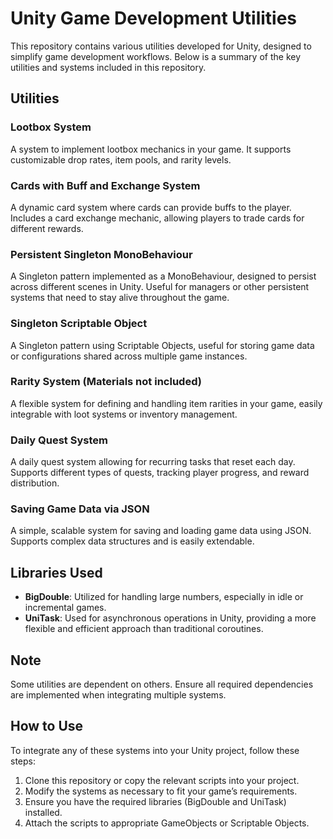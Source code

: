 # Unity Game Development Utilities

This repository contains various utilities developed for Unity, designed to simplify game development workflows. Below is a summary of the key utilities and systems included in this repository.

## Utilities

### Lootbox System
A system to implement lootbox mechanics in your game. It supports customizable drop rates, item pools, and rarity levels.

### Cards with Buff and Exchange System
A dynamic card system where cards can provide buffs to the player. Includes a card exchange mechanic, allowing players to trade cards for different rewards.

### Persistent Singleton MonoBehaviour
A Singleton pattern implemented as a MonoBehaviour, designed to persist across different scenes in Unity. Useful for managers or other persistent systems that need to stay alive throughout the game.

### Singleton Scriptable Object
A Singleton pattern using Scriptable Objects, useful for storing game data or configurations shared across multiple game instances.

### Rarity System (Materials not included)
A flexible system for defining and handling item rarities in your game, easily integrable with loot systems or inventory management.

### Daily Quest System
A daily quest system allowing for recurring tasks that reset each day. Supports different types of quests, tracking player progress, and reward distribution.

### Saving Game Data via JSON
A simple, scalable system for saving and loading game data using JSON. Supports complex data structures and is easily extendable.

## Libraries Used

- **BigDouble**: Utilized for handling large numbers, especially in idle or incremental games.
- **UniTask**: Used for asynchronous operations in Unity, providing a more flexible and efficient approach than traditional coroutines.

## Note
Some utilities are dependent on others. Ensure all required dependencies are implemented when integrating multiple systems.

## How to Use

To integrate any of these systems into your Unity project, follow these steps:

1. Clone this repository or copy the relevant scripts into your project.
2. Modify the systems as necessary to fit your game’s requirements.
3. Ensure you have the required libraries (BigDouble and UniTask) installed.
4. Attach the scripts to appropriate GameObjects or Scriptable Objects.
